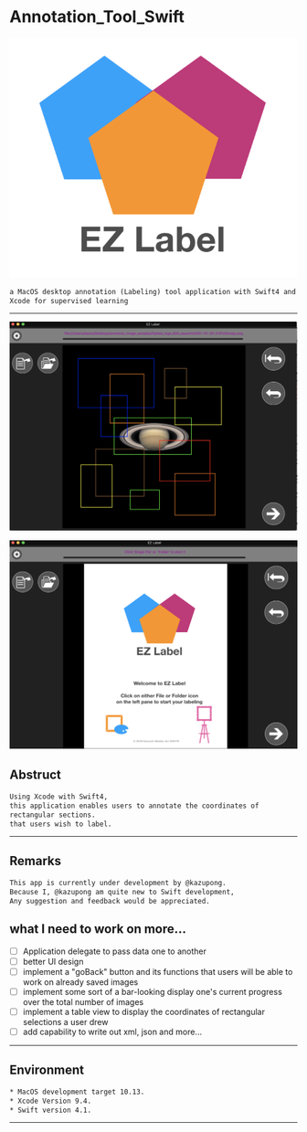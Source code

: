 #                          Annotation_Tool_Swift

![](readme_images/logo.png)

    a MacOS desktop annotation (Labeling) tool application with Swift4 and Xcode for supervised learning 

----------

![](readme_images/workflow.png)

![](readme_images/top_image.png)

## Abstruct

    Using Xcode with Swift4, 
    this application enables users to annotate the coordinates of rectangular sections.
    that users wish to label. 
----------

## Remarks
    This app is currently under development by @kazupong. 
    Because I, @kazupong am quite new to Swift development,
    Any suggestion and feedback would be appreciated.

## what I need to work on more... 

- [ ]   Application delegate to pass data one to another
- [ ]   better UI design 
- [ ]   implement a "goBack" button and its functions that users will be able to work on already saved images
- [ ]   implement some sort of a bar-looking display one's current progress over the total number of images
- [ ]   implement a table view to display the coordinates of rectangular selections a user drew
- [ ]   add capability to write out xml, json and more...

-----

## Environment

    * MacOS development target 10.13.   
    * Xcode Version 9.4.  
    * Swift version 4.1. 
--------
 
